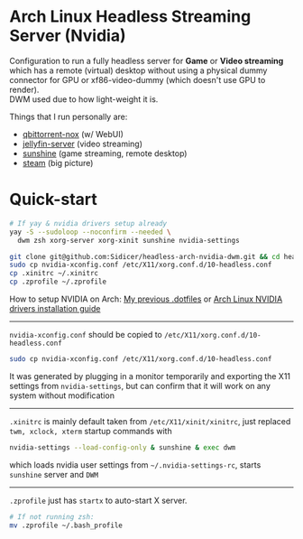 # Arch Linux Headless Streaming Server (Nvidia)

Configuration to run a fully headless server for **Game** or **Video streaming** which has a remote (virtual) desktop without using a physical dummy connector for GPU or xf86-video-dummy (which doesn't use GPU to render).  
DWM used due to how light-weight it is.

Things that I run personally are:
* [qbittorrent-nox](https://archlinux.org/packages/extra/x86_64/qbittorrent-nox/) (w/ WebUI)
* [jellyfin-server](https://archlinux.org/packages/?name=jellyfin-server) (video streaming)
* [sunshine](https://aur.archlinux.org/packages/sunshine) (game streaming, remote desktop)
* [steam](https://archlinux.org/packages/multilib/x86_64/steam/) (big picture)

# Quick-start
```sh
# If yay & nvidia drivers setup already
yay -S --sudoloop --noconfirm --needed \
  dwm zsh xorg-server xorg-xinit sunshine nvidia-settings

git clone git@github.com:Sidicer/headless-arch-nvidia-dwm.git && cd headless-arch-nvidia-dwm
sudo cp nvidia-xconfig.conf /etc/X11/xorg.conf.d/10-headless.conf
cp .xinitrc ~/.xinitrc
cp .zprofile ~/.zprofile
```
How to setup NVIDIA on Arch: [My previous .dotfiles](https://github.com/sidicer/dotfiles) or [Arch Linux NVIDIA drivers installation guide](https://github.com/korvahannu/arch-nvidia-drivers-installation-guide)

---
`nvidia-xconfig.conf` should be copied to `/etc/X11/xorg.conf.d/10-headless.conf`
```sh
sudo cp nvidia-xconfig.conf /etc/X11/xorg.conf.d/10-headless.conf
```
It was generated by plugging in a monitor temporarily and exporting the X11 settings from `nvidia-settings`, but can confirm that it will work on any system without modification

---
`.xinitrc` is mainly default taken from `/etc/X11/xinit/xinitrc`, just replaced `twm, xclock, xterm` startup commands with  
```sh
nvidia-settings --load-config-only & sunshine & exec dwm
```
which loads nvidia user settings from `~/.nvidia-settings-rc`, starts `sunshine` server and `DWM`

---
`.zprofile` just has `startx` to auto-start X server.
```sh
# If not running zsh:
mv .zprofile ~/.bash_profile
